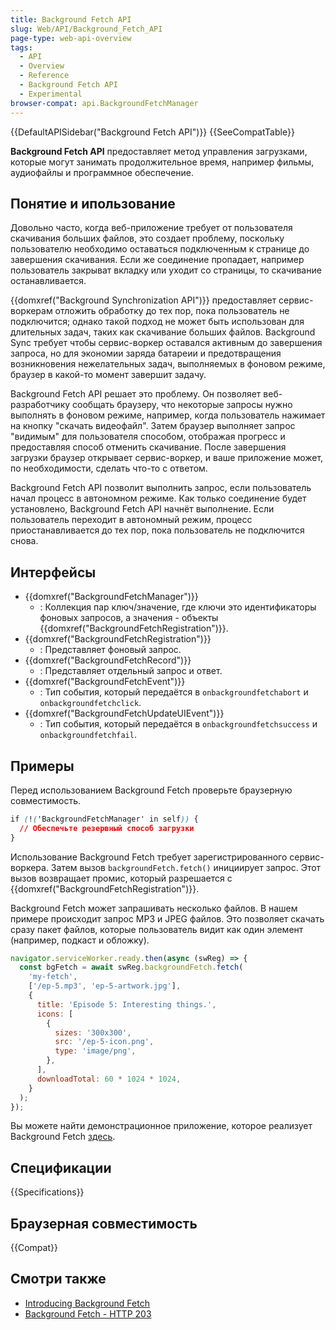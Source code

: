 ```yaml
---
title: Background Fetch API
slug: Web/API/Background_Fetch_API
page-type: web-api-overview
tags:
  - API
  - Overview
  - Reference
  - Background Fetch API
  - Experimental
browser-compat: api.BackgroundFetchManager
---
```


{{DefaultAPISidebar("Background Fetch API")}} {{SeeCompatTable}}

**Background Fetch API** предоставляет метод управления загрузками, которые могут занимать продолжительное время, например фильмы, аудиофайлы и программное обеспечение.

## Понятие и ипользование

Довольно часто, когда веб-приложение требует от пользователя скачивания больших файлов, это создает проблему, поскольку пользователю необходимо оставаться подключенным к странице до завершения скачивания. Если же соединение пропадает, например пользователь закрыват вкладку или уходит со страницы, то скачивание останавливается.

{{domxref("Background Synchronization API")}} предоставляет сервис-воркерам отложить обработку до тех пор, пока пользователь не подключится; однако такой подход не может быть использован для длительных задач, таких как скачивание больших файлов. Background Sync требует чтобы сервис-воркер оставался активным до завершения запроса, но для экономии заряда батареии и предотвращения возникновения нежелательных задач, выполняемых в фоновом режиме, браузер в какой-то момент завершит задачу.

Background Fetch API решает это проблему. Он позволяет веб-разработчику сообщать браузеру, что некоторые запросы нужно выполнять в фоновом режиме, например, когда пользователь нажимает на кнопку "скачать видеофайл". Затем браузер выполняет запрос "видимым" для пользователя способом, отображая прогресс и предоставляя способ отменить скачивание. После завершения загрузки браузер открывает сервис-воркер, и ваше приложение может, по необходимости, сделать что-то с ответом.

Background Fetch API позволит выполнить запрос, если пользователь начал процесс в автономном режиме. Как только соединение будет установлено, Background Fetch API начнёт выполнение. Если пользователь переходит в автономный режим, процесс приостанавливается до тех пор, пока пользователь не подключится снова.

## Интерфейсы

- {{domxref("BackgroundFetchManager")}}
  - : Коллекция пар ключ/значение, где ключи это идентификаторы фоновых запросов, а значения - объекты {{domxref("BackgroundFetchRegistration")}}.
- {{domxref("BackgroundFetchRegistration")}}
  - : Представляет фоновый запрос.
- {{domxref("BackgroundFetchRecord")}}
  - : Представляет отдельный запрос и ответ.
- {{domxref("BackgroundFetchEvent")}}
  - : Тип события, который передаётся в `onbackgroundfetchabort` и `onbackgroundfetchclick`.
- {{domxref("BackgroundFetchUpdateUIEvent")}}
  - : Тип события, который передаётся в `onbackgroundfetchsuccess` и `onbackgroundfetchfail`.

## Примеры

Перед использованием Background Fetch проверьте браузерную совместимость.

```css
if (!('BackgroundFetchManager' in self)) {
  // Обеспечьте резервный способ загрузки
}
```

Использование Background Fetch требует зарегистрированного сервис-воркера. Затем вызов `backgroundFetch.fetch()` инициирует запрос. Этот вызов возвращает промис, который разрешается с {{domxref("BackgroundFetchRegistration")}}.

Background Fetch может запрашивать несколько файлов. В нашем примере происходит запрос MP3 и JPEG файлов. Это позволяет скачать сразу пакет файлов, которые пользователь видит как один элемент (например, подкаст и обложку).

```js
navigator.serviceWorker.ready.then(async (swReg) => {
  const bgFetch = await swReg.backgroundFetch.fetch(
    'my-fetch',
    ['/ep-5.mp3', 'ep-5-artwork.jpg'],
    {
      title: 'Episode 5: Interesting things.',
      icons: [
        {
          sizes: '300x300',
          src: '/ep-5-icon.png',
          type: 'image/png',
        },
      ],
      downloadTotal: 60 * 1024 * 1024,
    }
  );
});
```

Вы можете найти демонстрационное приложение, которое реализует Background Fetch [здесь](https://glitch.com/edit/#!/bgfetch-http203?path=public%2Fclient.js%3A191%3A45).

## Спецификации

{{Specifications}}

## Браузерная совместимость

{{Compat}}

## Смотри также

- [Introducing Background Fetch](https://developer.chrome.com/blog/background-fetch/)
- [Background Fetch - HTTP 203](https://www.youtube.com/watch?v=cElAoxhQz6w)
